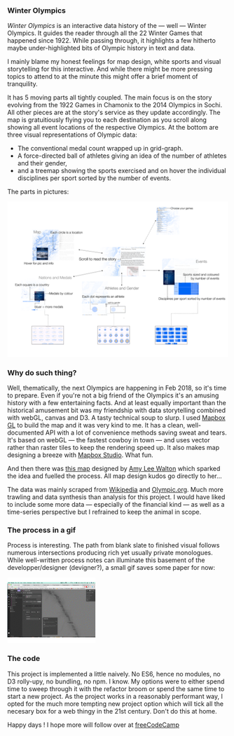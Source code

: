 ### Winter Olympics

*Winter Olympics* is an interactive data history of the — well — Winter Olympics. It guides the reader through all the 22 Winter Games that happened since 1922. While passing through, it highlights a few hitherto maybe under-highlighted bits of Olympic history in text and data.

I mainly blame my honest feelings for map design, white sports and visual storytelling for this interactive. And while there might be more pressing topics to attend to at the minute this might offer a brief moment of tranquility.

It has 5 moving parts all tightly coupled. The main focus is on the story evolving from the 1922 Games in Chamonix to the 2014 Olympics in Sochi. All other pieces are at the story's service as they update accordingly. The map is gratuitiously flying you to each destination as you scroll along showing all event locations of the respective Olympics. At the bottom are three visual representations of Olympic data:

*   The conventional medal count wrapped up in grid-graph.
*   A force-directed ball of athletes giving an idea of the number of athletes and their gender,
*   and a treemap showing the sports exercised and on hover the individual disciplines per sport sorted by the number of events.

The parts in pictures:

![rt](images/other/winter_olympics_explain.png)

### Why do such thing?

Well, thematically, the next Olympics are happening in Feb 2018, so it's time to prepare. Even if you're not a big friend of the Olympics it's an amusing history with a few entertaining facts. And at least equally important than the historical amusement bit was my friendship with data storytelling combined with webGL, canvas and D3. A tasty technical soup to slurp. I used [Mapbox GL](https://www.mapbox.com/mapbox-gl-js/api/) to build the map and it was very kind to me. It has a clean, well-documented API with a lot of convenience methods saving sweat and tears. It's based on webGL — the fastest cowboy in town — and uses vector rather than raster tiles to keep the rendering speed up. It also makes map designing a breeze with [Mapbox Studio](https://www.mapbox.com/mapbox-studio). What fun.

And then there was [this map](https://www.mapbox.com/blog/ski-mapbox-studio/) designed by [Amy Lee Walton](https://www.mapbox.com/about/team/amy-lee-walton/) which sparked the idea and fuelled the process. All map design kudos go directly to her...

The data was mainly scraped from [Wikipedia](https://en.wikipedia.org/wiki/Winter_Olympic_Games) and [Olympic.org](https://www.olympic.org). Much more trawling and data synthesis than analysis for this project. I would have liked to include some more data — especially of the financial kind — as well as a time-series perspective but I refrained to keep the animal in scope.

### The process in a gif

Process is interesting. The path from blank slate to finished visual follows numerous intersections producing rich yet usually private monologues. While well-written process notes can illuminate this basement of the developper/designer (devigner?), a small gif saves some paper for now:

![rt](images/other/winter_olympics_process.gif)

### The code

This project is implemented a little naively. No ES6, hence no modules, no D3 rolly-upy, no bundling, no npm. I know. My options were to either spend time to sweep through it with the refactor broom or spend the same time to start a new project. As the project works in a reasonably performant way, I opted for the much more tempting new project option which will tick all the necesary box for a web thingy in the 21st century. Don't do this at home.

Happy days ! I hope more will follow over at [freeCodeCamp](https://medium.freecodecamp.com/d3-and-canvas-in-3-steps-8505c8b27444#.pfx01hww5)